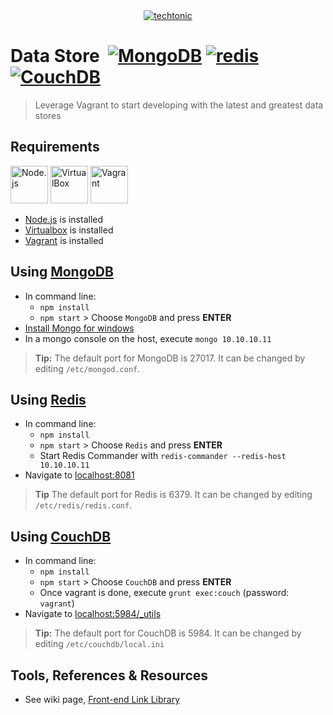 <div align="center">
    <a href="http://jhwohlgemuth.github.com/techtonic"><img src="http://images.jhwohlgemuth.com/original/logo/tech/techtonic.png?v=1" alt="techtonic"/></a>
</div>

Data Store &nbsp;[![MongoDB](https://img.shields.io/badge/use-mongo-58aa50.svg)](#using-mongodb)&nbsp;[![redis](https://img.shields.io/badge/use-redis-c6302b.svg)](#using-redis)&nbsp;[![CouchDB](https://img.shields.io/badge/use-couchdb-eb1019.svg)](#using-couchdb)
==========
> Leverage Vagrant to start developing with the latest and greatest data stores

Requirements
------------
<a href="https://nodejs.org/"><img src="http://images.jhwohlgemuth.com/web/node.png" height="60" alt="Node.js"/></a>
<a href="https://www.virtualbox.org/wiki/Downloads"><img src="http://images.jhwohlgemuth.com/web/virtualbox.png" height="60" alt="VirtualBox"/></a>
<a href="https://www.vagrantup.com/"><img src="http://images.jhwohlgemuth.com/web/vagrant.png" height="60" alt="Vagrant"/></a>
- [Node.js](https://nodejs.org/) is installed
- [Virtualbox](https://www.virtualbox.org/wiki/Downloads) is installed
- [Vagrant](https://www.vagrantup.com/) is installed

Using [MongoDB](http://docs.mongodb.org/manual/)
-----
* In command line:
  * `npm install`
  * `npm start` > Choose `MongoDB` and press **ENTER**
*  [Install Mongo for windows](https://github.com/jhwohlgemuth/techtonic/wiki#mongodb-setup-on-windows)
*  In a mongo console on the host, execute `mongo 10.10.10.11`

> **Tip:** The default port for MongoDB is 27017.  It can be changed by editing `/etc/mongod.conf`.

Using [Redis](http://redis.io/documentation/)
-----
* In command line:
  * `npm install`
  * `npm start` > Choose `Redis` and press **ENTER**
  *  Start Redis Commander with ```redis-commander --redis-host 10.10.10.11```
*  Navigate to [localhost:8081](http://localhost:8081)

> **Tip** The default port for Redis is 6379.  It can be changed by editing `/etc/redis/redis.conf`.

Using [CouchDB](http://docs.couchdb.org/en/1.6.1/)
-----
* In command line:
  * `npm install`
  * `npm start` > Choose `CouchDB` and press **ENTER**
  * Once vagrant is done, execute `grunt exec:couch` (password: `vagrant`)
* Navigate to [localhost:5984/_utils](http://localhost:5984/_utils)

> **Tip:** The default port for CouchDB is 5984.  It can be changed by editing `/etc/couchdb/local.ini`

Tools, References & Resources
-----------------------------
- See wiki page, [Front-end Link Library](https://github.com/jhwohlgemuth/techtonic/wiki/Front-end-Link-Library)
